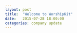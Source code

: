 ```yaml
---
layout: post
title:  "Welcome to WorshipKit"
date:   2015-07-28 18:00:00
categories: company update
---
```


